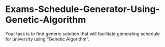 # Exams-Schedule-Generator-Using-Genetic-Algorithm
Your task is to find generic solution that will facilitate generating schedule for university using “Genetic Algorithm”.
